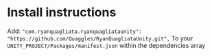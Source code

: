 # Install instructions
Add:
`"com.ryanquagliata.ryanquagliataunity": "https://github.com/Quaggles/RyanQuagliataUnity.git",`
To your `UNITY_PROJECT/Packages/manifest.json` within the dependencies array

